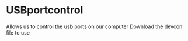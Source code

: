 # USBportcontrol
Allows us to control the usb ports on our computer
Download the devcon file to use
